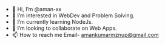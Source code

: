 - 👋 Hi, I’m @aman-xx
- 👀 I’m interested in WebDev and Problem Solving.
- 🌱 I’m currently learning NodeJs.
- 💞️ I’m looking to collaborate on Web Apps.
- 📫 How to reach me Email- amankumarmznup@gmail.com

